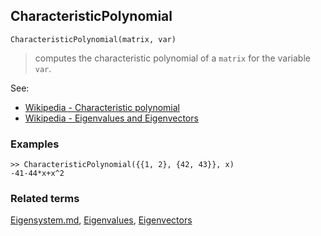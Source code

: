 ## CharacteristicPolynomial

```
CharacteristicPolynomial(matrix, var)
```

> computes the characteristic polynomial of a `matrix` for the variable `var`.

See:  
* [Wikipedia - Characteristic polynomial](https://en.wikipedia.org/wiki/Characteristic_polynomial)
* [Wikipedia - Eigenvalues and Eigenvectors](https://en.wikipedia.org/wiki/Eigenvalues_and_eigenvectors)

### Examples
 
```
>> CharacteristicPolynomial({{1, 2}, {42, 43}}, x)
-41-44*x+x^2
```

### Related terms 
[Eigensystem.md](Eigensystem.md), [Eigenvalues](Eigenvalues.md), [Eigenvectors](Eigenvectors.md)